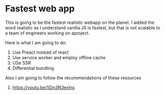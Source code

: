 # Fastest web app

This is going to be the fastest realistic webapp on the planet. I added the word realistic as I understand vanilla JS is fastest, but that is not scalable to a team of engineers working on aproject.

Here is what I am going to do:
1. Use Preact instead of react
2. Use service worker and employ offline cache
3. USe SSR
4. Differential bundling

Also I am going to follow the recommendations of these resources
1. https://youtu.be/5Dn3N3exIns

